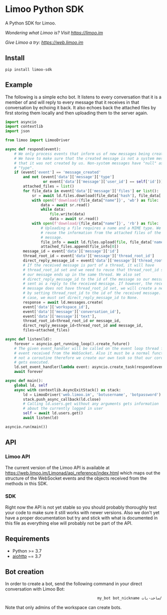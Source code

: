 # Limoo Python SDK
A Python SDK for Limoo.  
  
*Wondering what Limoo is? Visit https://limoo.im*  
  
*Give Limoo a try: https://web.limoo.im*

## Install

```
pip install limoo-sdk
```

## Example

The following is a simple echo bot. It listens to every conversation that it is
a member of and will reply to every message that it receives in that
conversation by echoing it back. It also echoes back the attached files by first
storing them locally and then uploading them to the server again.

```python
import asyncio
import contextlib
import json

from limoo import LimooDriver

async def respond(event):
    # We only process events that inform us of new messages being created.
    # We have to make sure that the created message is not a system message and
    # that it was not created by us. Non-system messages have "null" as their
    # "type".
    if (event['event'] == 'message_created'
        and not (event['data']['message']['type']
                 or event['data']['message']['user_id'] == self['id'])):
        attached_files = list()
        for file_data in event['data']['message']['files'] or list():
            sr = await ld.files.download(file_data['hash'], file_data['name'])
            with open(f'download/{file_data["name"]}', 'wb') as file:
                data = await sr.read()
                while data:
                    file.write(data)
                    data = await sr.read()
            with open(f'download/{file_data["name"]}', 'rb') as file:
                # Uploading a file requires a name and a MIME type. We can
                # reuse the information from the attached files of the received
                # message.
                file_info = await ld.files.upload(file, file_data['name'], file_data['mime_type'])
                attached_files.append(file_info[0])
        message_id = event['data']['message']['id']
        thread_root_id = event['data']['message']['thread_root_id']
        direct_reply_message_id = event['data']['message']['thread_root_id'] and event['data']['message']['id']
        # If the received message is part of a thread, it will have
        # thread_root_id set and we need to reuse that thread_root_id so that
        # our message ends up in the same thread. We also set
        # direct_reply_message_id to the id of the message so our message is
        # sent as a reply to the received message. If however, the received
        # message does not have thread_root_id set, we will create a new thread
        # by setting thread_root_id to the id of the received message. In this
        # case, we must set direct_reply_message_id to None.
        response = await ld.messages.create(
	    event['data']['workspace_id'],
	    event['data']['message']['conversation_id'],
	    event['data']['message']['text'],
	    thread_root_id=thread_root_id or message_id,
	    direct_reply_message_id=thread_root_id and message_id,
	    files=attached_files)

async def listen(ld):
    forever = asyncio.get_running_loop().create_future()
    # The given event_handler will be called on the event loop thread for each
    # event received from the WebSocket. Also it must be a normal function and
    # not a coroutine therefore we create our own task so that our coroutine
    # gets executed.
    ld.set_event_handler(lambda event: asyncio.create_task(respond(event)))
    await forever

async def main():
    global ld, self
    async with contextlib.AsyncExitStack() as stack:
        ld = LimooDriver('web.limoo.im', 'botusername', 'botpassword')
        stack.push_async_callback(ld.close)
        # Calling ld.users.get without any arguments gets information
        # about the currently logged in user
        self = await ld.users.get()
        await listen(ld)

asyncio.run(main())
```

## API

### Limoo API

The current version of the Limoo API is available at
https://web.limoo.im/Limonad/api_reference/index.html which maps out the
structure of the WebSocket events and the objects received from the methods in
this SDK.

### SDK

Right now the API is not yet stable so you should probably thoroughly test your
code to make sure it still works with newer versions. Also we don't yet have
a proper documentation but try and stick with what is documented in this file as
everything else will probably not be part of the API.

## Requirements

* Python >= 3.7
* [aiohttp](https://github.com/aio-libs/aiohttp) ~= 3.7

## Bot creation
In order to create a bot, send the following command in your direct conversation with Limoo Bot:

<div dir="rtl">

```
/ساخت-بات my_bot bot_nickname
```

</div>

Note that only admins of the workspace can create bots.
